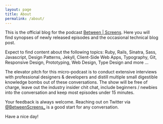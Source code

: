 ```yaml
---
layout: page
title: About
permalink: /about/
---
```


This is the official blog for the podcast [Between \| Screens](http://google.com/). Here you will find synopses of newly released episodes and the occasional technical blog post.

Expect to find content about the following topics:
Ruby, Rails, Sinatra, Sass, Javascript, Design Patterns, Jekyll, Client-Side Web Apps, Typography, Git, Responsive Design, Prototyping, Web Design,  Type Design and more …  

The elevator pitch for this micro-podcast is to conduct extensive interviews with professional designers & developers and distill multiple small digestible knowledge bombs out of these conversations. The show will be free of charge, leave out the industry insider chit chat, include beginners / newbies into the conversation and keep most episodes under 15 minutes.

Your feedback is always welcome. Reaching out on Twitter via [@BetweenScreens\_](http://twitter.com/BetweenScreens_) is a good start for any conversation.

Have a nice day!
    
    
    
    
    
    
    
    
    
    
    
    
    
    
    
    
    
    
    
    
    
    
    
    
    
    
    
    
    
    
    
